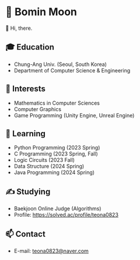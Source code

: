 # 👦 Bomin Moon
👋 Hi, there.
## 🎓 Education
- Chung-Ang Univ. (Seoul, South Korea)
- Department of Computer Science & Engineering
## 👀 Interests
- Mathematics in Computer Sciences
- Computer Graphics
- Game Programming (Unity Engine, Unreal Engine)
## 🌱 Learning
- Python Programming (2023 Spring)
- C Programming (2023 Spring, Fall)
- Logic Circuits (2023 Fall)
- Data Structure (2024 Spring)
- Java Programming (2024 Spring)
## ✍️ Studying
- Baekjoon Online Judge (Algorithms)
- Profile: <https://solved.ac/profile/teona0823>
## 📫 Contact
- E-mail: teona0823@naver.com
